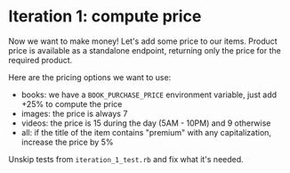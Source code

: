 # Iteration 1: compute price

Now we want to make money! Let's add some price to our items.
Product price is available as a standalone endpoint, returning only the price for the required product.

Here are the pricing options we want to use:

- books: we have a `BOOK_PURCHASE_PRICE` environment variable, just add +25% to compute the price
- images: the price is always 7
- videos: the price is 15 during the day (5AM - 10PM) and 9 otherwise
- all: if the title of the item contains "premium" with any capitalization, increase the price by 5%

Unskip tests from `iteration_1_test.rb` and fix what it's needed.
